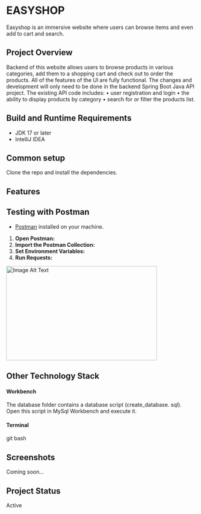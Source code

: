 # EASYSHOP 
Easyshop is an immersive website where users can browse items and even add to cart and search.

## Project Overview
Backend of this website allows users to browse products in various categories, add them to a shopping cart and check out to order the products. All of the features of the Ul are fully functional. The changes and development will only need to be done in the backend Spring Boot Java API project.
The existing API code includes:
• user registration and login
• the ability to display products by category
• search for or filter the products list.


## Build and Runtime Requirements
+ JDK 17 or later
+ IntelliJ IDEA 

## Common setup
Clone the repo and install the dependencies.

## Features


## Testing with Postman
- [Postman](https://www.postman.com/) installed on your machine.
1. **Open Postman:**
2. **Import the Postman Collection:**
3. **Set Environment Variables:**
4. **Run Requests:**
<img src="" alt="Image Alt Text" style="width:400px; height:250px;">

## Other Technology Stack
#### Workbench
The database folder contains a database script (create_database. sql). Open this script in MySql Workbench and execute it.

#### Terminal
git bash

## Screenshots
Coming soon...

## Project Status
Active
